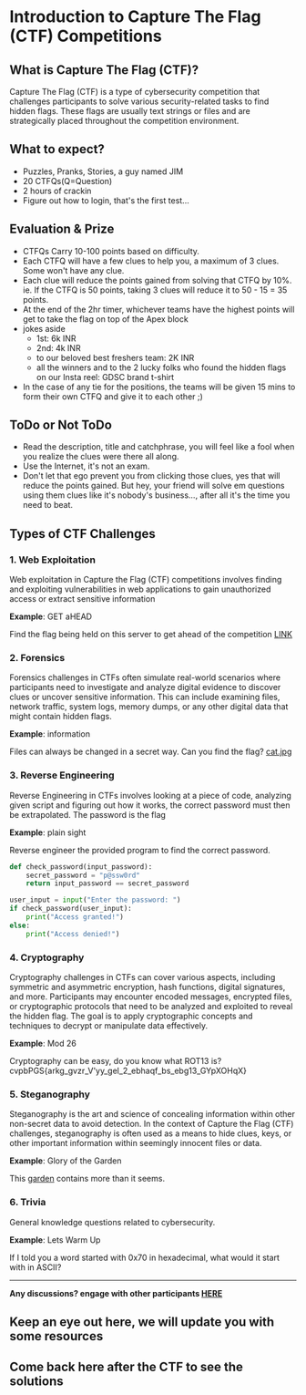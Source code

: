 # Introduction to Capture The Flag (CTF) Competitions

## What is Capture The Flag (CTF)?

Capture The Flag (CTF) is a type of cybersecurity competition that challenges participants to solve various security-related tasks to find hidden flags. These flags are usually text strings or files and are strategically placed throughout the competition environment.

## What to expect?

- Puzzles, Pranks, Stories, a guy named JIM
- 20 CTFQs(Q=Question)
- 2 hours of crackin
- Figure out how to login, that's the first test...

## Evaluation & Prize

- CTFQs Carry 10-100 points based on difficulty.
- Each CTFQ will have a few clues to help you, a maximum of 3 clues. Some won't have any clue.
- Each clue will reduce the points gained from solving that CTFQ by 10%. ie. If the CTFQ is 50 points, taking 3 clues will reduce it to 50 - 15 = 35 points.
- At the end of the 2hr timer, whichever teams have the highest points will get to take the flag on top of the Apex block
- jokes aside
   - 1st: 6k INR
   - 2nd: 4k INR
   - to our beloved best freshers team: 2K INR
   - all the winners and to the 2 lucky folks who found the hidden flags on our Insta reel: GDSC brand t-shirt
- In the case of any tie for the positions, the teams will be given 15 mins to form their own CTFQ and give it to each other ;)

## ToDo or Not ToDo

- Read the description, title and catchphrase, you will feel like a fool when you realize the clues were there all along.
- Use the Internet, it's not an exam.
- Don't let that ego prevent you from clicking those clues, yes that will reduce the points gained. But hey, your friend will solve em questions using them clues like it's nobody's business..., after all it's the time you need to beat.

## Types of CTF Challenges

### 1. Web Exploitation

Web exploitation in Capture the Flag (CTF) competitions involves finding and exploiting vulnerabilities in web applications to gain unauthorized access or extract sensitive information

**Example**: GET aHEAD

Find the flag being held on this server to get ahead of the competition [LINK](http://mercury.picoctf.net:47967/)

### 2. Forensics

Forensics challenges in CTFs often simulate real-world scenarios where participants need to investigate and analyze digital evidence to discover clues or uncover sensitive information. This can include examining files, network traffic, system logs, memory dumps, or any other digital data that might contain hidden flags.

**Example**: information

Files can always be changed in a secret way. Can you find the flag? [cat.jpg](https://mercury.picoctf.net/static/7cf6a33f90deeeac5c73407a1bdc99b6/cat.jpg)

### 3. Reverse Engineering

Reverse Engineering in CTFs involves looking at a piece of code, analyzing given script and figuring out how it works, the correct password must then be extrapolated. The password is the flag

**Example**: plain sight

Reverse engineer the provided program to find the correct password.
```py
def check_password(input_password):
    secret_password = "p@ssw0rd"
    return input_password == secret_password

user_input = input("Enter the password: ")
if check_password(user_input):
    print("Access granted!")
else:
    print("Access denied!")
```


### 4. Cryptography

Cryptography challenges in CTFs can cover various aspects, including symmetric and asymmetric encryption, hash functions, digital signatures, and more. Participants may encounter encoded messages, encrypted files, or cryptographic protocols that need to be analyzed and exploited to reveal the hidden flag. The goal is to apply cryptographic concepts and techniques to decrypt or manipulate data effectively.

**Example**: Mod 26

Cryptography can be easy, do you know what ROT13 is? cvpbPGS{arkg_gvzr_V'yy_gel_2_ebhaqf_bs_ebg13_GYpXOHqX}

### 5. Steganography

Steganography is the art and science of concealing information within other non-secret data to avoid detection. In the context of Capture the Flag (CTF) challenges, steganography is often used as a means to hide clues, keys, or other important information within seemingly innocent files or data.

**Example**: Glory of the Garden

This [garden](https://jupiter.challenges.picoctf.org/static/43c4743b3946f427e883f6b286f47467/garden.jpg) contains more than it seems.

### 6. Trivia

General knowledge questions related to cybersecurity.

**Example**: Lets Warm Up

If I told you a word started with 0x70 in hexadecimal, what would it start with in ASCII?

---

**Any discussions? engage with other participants [HERE](https://github.com/DSC-RIT/ctf2023-public/discussions/1)**

## Keep an eye out here, we will update you with some resources 

## Come back here after the CTF to see the solutions

